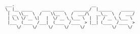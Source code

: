 ```
___.                                  __                 
\_ |__ _____    ____ _____    _______/  |______    ______
 | __ \\__  \  /    \\__  \  /  ___/\   __\__  \  /  ___/
 | \_\ \/ __ \|   |  \/ __ \_\___ \  |  |  / __ \_\___ \ 
 |___  (____  /___|  (____  /____  > |__| (____  /____  >
     \/     \/     \/     \/     \/            \/     \/ 
```
<!--
**banastas/banastas** is a ✨ _special_ ✨ repository because its `README.md` (this file) appears on your GitHub profile.

Here are some ideas to get you started:

- 🔭 I’m currently working on ...
- 🌱 I’m currently learning ...
- 👯 I’m looking to collaborate on ...
- 🤔 I’m looking for help with ...
- 💬 Ask me about ...
- 📫 How to reach me: ...
- ⚡ Fun fact: ...
-->

